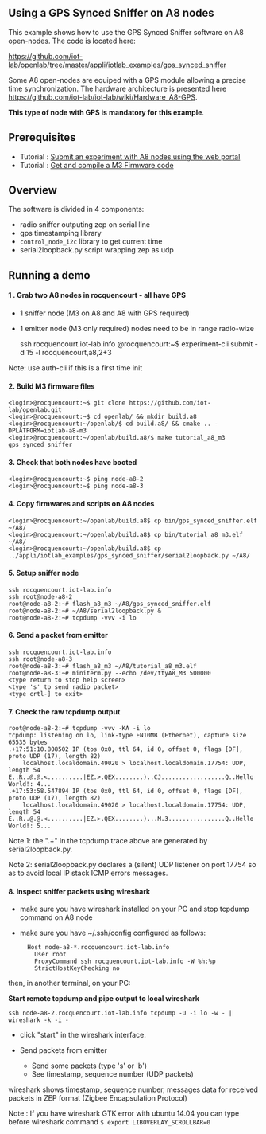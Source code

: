 Using a GPS Synced Sniffer on A8 nodes
--------------------------------------

This example shows how to use the GPS Synced Sniffer software on A8
open-nodes. The code is located here:

https://github.com/iot-lab/openlab/tree/master/appli/iotlab_examples/gps_synced_sniffer

Some A8 open-nodes are equiped with a GPS module allowing a precise time synchronization. The hardware architecture is presented here https://github.com/iot-lab/iot-lab/wiki/Hardware_A8-GPS.

**This type of node with GPS is mandatory for this example**.

## Prerequisites

- Tutorial : [Submit an experiment with A8 nodes using the web portal](https://www.iot-lab.info/tutorials/submit-an-experiment-with-a8-nodes-using-the-web-portal/)
- Tutorial : [Get and compile a M3 Firmware code](https://www.iot-lab.info/tutorials/get-compile-a-m3-firmware-code/)

## Overview

The software is divided in 4 components:
- radio sniffer outputing zep on serial line
- gps timestamping library
- `control_node_i2c` library to get current time
- serial2loopback.py script wrapping zep as udp


## Running a demo

#### 1 . Grab two A8 nodes in rocquencourt - all have GPS
- 1 sniffer node (M3 on A8 and A8 with GPS required)
- 1 emitter node (M3 only required)
nodes need to be in range radio-wize


    ssh rocquencourt.iot-lab.info
    <login>@rocquencourt:~$ experiment-cli submit -d 15 -l rocquencourt,a8,2+3


Note: use auth-cli if this is a first time init

#### 2. Build M3 firmware files


    <login>@rocquencourt:~$ git clone https://github.com/iot-lab/openlab.git
    <login>@rocquencourt:~$ cd openlab/ && mkdir build.a8
    <login>@rocquencourt:~/openlab/$ cd build.a8/ && cmake .. -DPLATFORM=iotlab-a8-m3
    <login>@rocquencourt:~/openlab/build.a8/$ make tutorial_a8_m3 gps_synced_sniffer

#### 3. Check that both nodes have booted


    <login>@rocquencourt:~$ ping node-a8-2
    <login>@rocquencourt:~$ ping node-a8-3


#### 4. Copy firmwares and scripts on A8 nodes


    <login>@rocquencourt:~/openlab/build.a8$ cp bin/gps_synced_sniffer.elf ~/A8/
    <login>@rocquencourt:~/openlab/build.a8$ cp bin/tutorial_a8_m3.elf ~/A8/
    <login>@rocquencourt:~/openlab/build.a8$ cp ../appli/iotlab_examples/gps_synced_sniffer/serial2loopback.py ~/A8/


#### 5. Setup sniffer node

    ssh rocquencourt.iot-lab.info
    ssh root@node-a8-2
    root@node-a8-2:~# flash_a8_m3 ~/A8/gps_synced_sniffer.elf
    root@node-a8-2:~# ~/A8/serial2loopback.py &
    root@node-a8-2:~# tcpdump -vvv -i lo

#### 6. Send a packet from emitter

    ssh rocquencourt.iot-lab.info
    ssh root@node-a8-3
    root@node-a8-3:~# flash_a8_m3 ~/A8/tutorial_a8_m3.elf
    root@node-a8-3:~# miniterm.py --echo /dev/ttyA8_M3 500000
    <type return to stop help screen>
    <type 's' to send radio packet>
    <type crtl-] to exit>

#### 7. Check the raw tcpdump output


    root@node-a8-2:~# tcpdump -vvv -KA -i lo
    tcpdump: listening on lo, link-type EN10MB (Ethernet), capture size 65535 bytes
    .+17:51:10.808502 IP (tos 0x0, ttl 64, id 0, offset 0, flags [DF], proto UDP (17), length 82)
        localhost.localdomain.49020 > localhost.localdomain.17754: UDP, length 54
    E..R..@.@.<..........|EZ.>.QEX........)..CJ..................Q..Hello World!: 4...
    .+17:53:58.547894 IP (tos 0x0, ttl 64, id 0, offset 0, flags [DF], proto UDP (17), length 82)
        localhost.localdomain.49020 > localhost.localdomain.17754: UDP, length 54
    E..R..@.@.<..........|EZ.>.QEX........)...M.3................Q..Hello World!: 5...

Note 1: the ".+" in the tcpdump trace above are generated by serial2loopback.py.

Note 2: serial2loopback.py declares a (silent) UDP listener on port 17754 so as to avoid local IP stack ICMP errors messages.


#### 8. Inspect sniffer packets using wireshark

- make sure you have wireshark installed on your PC and stop tcpdump
  command on A8 node
- make sure you have ~/.ssh/config configured as follows:

        Host node-a8-*.rocquencourt.iot-lab.info
          User root
          ProxyCommand ssh rocquencourt.iot-lab.info -W %h:%p
          StrictHostKeyChecking no

then, in another terminal, on your PC:

**Start remote tcpdump and pipe output to local wireshark**


    ssh node-a8-2.rocquencourt.iot-lab.info tcpdump -U -i lo -w - | wireshark -k -i -


- click "start" in the wireshark interface.

- Send packets from emitter
    - Send some packets (type 's' or 'b')
    - See timestamp, sequence number (UDP packets)


wireshark shows timestamp, sequence number, messages data for received packets
in ZEP format (Zigbee Encapsulation Protocol)


Note : If you have wireshark GTK error with ubuntu 14.04 you can type before wireshark command ``$ export LIBOVERLAY_SCROLLBAR=0``
